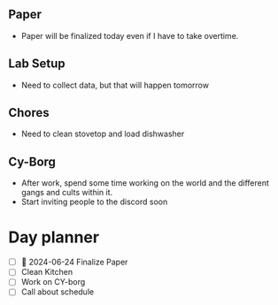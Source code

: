 
## Paper
- Paper will be finalized today even if I have to take overtime.

## Lab Setup
- Need to collect data, but that will happen tomorrow

## Chores
- Need to clean stovetop and load dishwasher

## Cy-Borg
- After work, spend some time working on the world and the different gangs and cults within it.
- Start inviting people to the discord soon

# Day planner
- [ ] 📅 2024-06-24 Finalize Paper
- [ ] Clean Kitchen
- [ ] Work on CY-borg
- [ ] Call about schedule